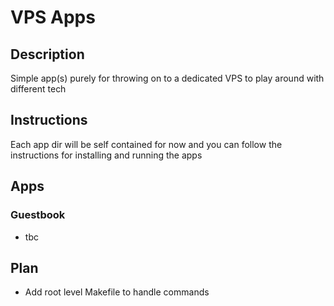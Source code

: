 # VPS Apps

## Description

Simple app(s) purely for throwing on to a dedicated VPS to play around with different tech

## Instructions

Each app dir will be self contained for now and you can follow the instructions for installing and running the apps

## Apps

### Guestbook

- tbc

## Plan

- Add root level Makefile to handle commands
